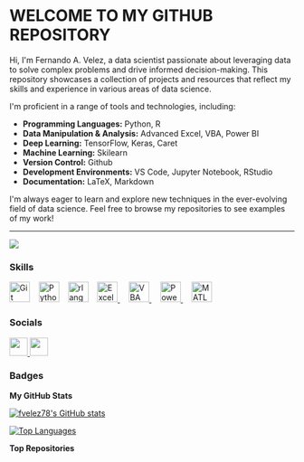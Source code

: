
# WELCOME TO MY GITHUB REPOSITORY


Hi, I'm Fernando A. Velez, a data scientist passionate about leveraging data to solve complex problems and drive informed decision-making. This repository showcases a collection of projects and resources that reflect my skills and experience in various areas of data science.

I'm proficient in a range of tools and technologies, including:

*   **Programming Languages:** Python, R
*   **Data Manipulation & Analysis:** Advanced Excel, VBA, Power BI
*   **Deep Learning:** TensorFlow, Keras, Caret
*   **Machine Learning:** Skilearn
*   **Version Control:** Github
*   **Development Environments:** VS Code, Jupyter Notebook, RStudio
*   **Documentation:** LaTeX, Markdown


I'm always eager to learn and explore new techniques in the ever-evolving field of data science. Feel free to browse my repositories to see examples of my work!

---

<a href="https://www.github.com/fvelez78" target="_blank" rel="noreferrer"><img
                  src="https://img.shields.io/github/followers/fvelez78?logo=github&style=for-the-badge&color=0891b2&labelColor=1c1917" /></a>

### Skills
<p align="left">
  <!-- Existing icons -->
  <a href="https://git-scm.com/" target="_blank" rel="noreferrer"><img src="https://raw.githubusercontent.com/danielcranney/readme-generator/main/public/icons/skills/git-colored.svg" width="36" height="36" alt="Git" /></a>&nbsp;&nbsp;&nbsp;
  <a href="https://www.python.org/" target="_blank" rel="noreferrer"><img src="https://raw.githubusercontent.com/danielcranney/readme-generator/main/public/icons/skills/python-colored.svg" width="36" height="36" alt="Python" /></a>&nbsp;&nbsp;&nbsp;
  <a href="https://www.r-project.org/" target="_blank" rel="noreferrer"><img src="https://raw.githubusercontent.com/danielcranney/readme-generator/main/public/icons/skills/rlang-colored.svg" width="36" height="36" alt="rlang" /></a>&nbsp;&nbsp;&nbsp;
  
  <!-- New icons -->
  <span class="skill-icon">
    <a href="https://www.microsoft.com/en-us/microsoft-365/excel" target="_blank" rel="noreferrer">
      <img src="https://cdn.jsdelivr.net/npm/simple-icons@v3/icons/microsoftexcel.svg" width="36" height="36" alt="Excel" />
    </a>
  </span>&nbsp;&nbsp;&nbsp;
  
  <span class="skill-icon">
    <a href="https://docs.microsoft.com/en-us/office/vba/api/overview/office" target="_blank" rel="noreferrer">
      <img src="https://cdn.jsdelivr.net/npm/simple-icons@v3/icons/visualstudiocode.svg" width="36" height="36" alt="VBA" />
      <!-- Note: There isn't a specific VBA icon. This uses a VS Code icon as a placeholder. -->
    </a>
  </span>&nbsp;&nbsp;&nbsp;
  
  <span class="skill-icon">
    <a href="https://powerbi.microsoft.com/en-us/" target="_blank" rel="noreferrer">
      <img src="https://cdn.jsdelivr.net/npm/simple-icons@v3/icons/powerbi.svg" width="36" height="36" alt="Power BI" />
    </a>
  </span>&nbsp;&nbsp;&nbsp;
  
  <span class="skill-icon">
    <a href="https://www.mathworks.com/products/matlab.html" target="_blank" rel="noreferrer">
      <img src="https://cdn.jsdelivr.net/npm/simple-icons@v3/icons/matlab.svg" width="36" height="36" alt="MATLAB" />
    </a>
  </span>
</p>



### Socials

<p align="left"> <a href="https://www.github.com/fvelez78" target="_blank" rel="noreferrer"> <picture> <source media="(prefers-color-scheme: dark)" srcset="https://raw.githubusercontent.com/danielcranney/readme-generator/main/public/icons/socials/github-dark.svg" /> <source media="(prefers-color-scheme: light)" srcset="https://raw.githubusercontent.com/danielcranney/readme-generator/main/public/icons/socials/github.svg" /> <img src="https://raw.githubusercontent.com/danielcranney/readme-generator/main/public/icons/socials/github.svg" width="32" height="32" /> </picture> </a> <a href="https://www.linkedin.com/in/fernandoavelez" target="_blank" rel="noreferrer"> <picture> <source media="(prefers-color-scheme: dark)" srcset="https://raw.githubusercontent.com/danielcranney/readme-generator/main/public/icons/socials/linkedin-dark.svg" /> <source media="(prefers-color-scheme: light)" srcset="https://raw.githubusercontent.com/danielcranney/readme-generator/main/public/icons/socials/linkedin.svg" /> <img src="https://raw.githubusercontent.com/danielcranney/readme-generator/main/public/icons/socials/linkedin.svg" width="32" height="32" /> </picture> </a></p>

### Badges

<b>My GitHub Stats</b>

<a href="http://www.github.com/fvelez78"><img src="https://github-readme-stats.vercel.app/api?username=fvelez78&show_icons=true&hide=&count_private=true&title_color=0891b2&text_color=ffffff&icon_color=0891b2&bg_color=1c1917&hide_border=true&show_icons=true" alt="fvelez78's GitHub stats" /></a>

<a href="https://github.com/fvelez78" align="left"><img src="https://github-readme-stats.vercel.app/api/top-langs/?username=fvelez78&langs_count=10&title_color=0891b2&text_color=ffffff&icon_color=0891b2&bg_color=1c1917&hide_border=true&locale=en&custom_title=Top%20%Languages" alt="Top Languages" /></a>

<b>Top Repositories</b>


<div width="100%" align="center"></div><br /><br /><br /><br /><br /><br /><br />

